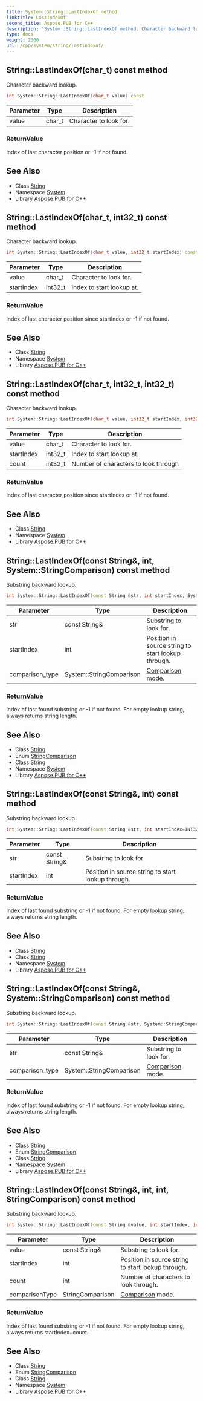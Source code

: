 ```yaml
---
title: System::String::LastIndexOf method
linktitle: LastIndexOf
second_title: Aspose.PUB for C++
description: 'System::String::LastIndexOf method. Character backward lookup in C++.'
type: docs
weight: 2300
url: /cpp/system/string/lastindexof/
---
```

## String::LastIndexOf(char_t) const method


Character backward lookup.

```cpp
int System::String::LastIndexOf(char_t value) const
```


| Parameter | Type | Description |
| --- | --- | --- |
| value | char_t | Character to look for. |

### ReturnValue

Index of last character position or -1 if not found.

## See Also

* Class [String](../)
* Namespace [System](../../)
* Library [Aspose.PUB for C++](../../../)
## String::LastIndexOf(char_t, int32_t) const method


Character backward lookup.

```cpp
int System::String::LastIndexOf(char_t value, int32_t startIndex) const
```


| Parameter | Type | Description |
| --- | --- | --- |
| value | char_t | Character to look for. |
| startIndex | int32_t | Index to start lookup at. |

### ReturnValue

Index of last character position since startIndex or -1 if not found.

## See Also

* Class [String](../)
* Namespace [System](../../)
* Library [Aspose.PUB for C++](../../../)
## String::LastIndexOf(char_t, int32_t, int32_t) const method


Character backward lookup.

```cpp
int System::String::LastIndexOf(char_t value, int32_t startIndex, int32_t count) const
```


| Parameter | Type | Description |
| --- | --- | --- |
| value | char_t | Character to look for. |
| startIndex | int32_t | Index to start lookup at. |
| count | int32_t | Number of characters to look through |

### ReturnValue

Index of last character position since startIndex or -1 if not found.

## See Also

* Class [String](../)
* Namespace [System](../../)
* Library [Aspose.PUB for C++](../../../)
## String::LastIndexOf(const String\&, int, System::StringComparison) const method


Substring backward lookup.

```cpp
int System::String::LastIndexOf(const String &str, int startIndex, System::StringComparison comparison_type) const
```


| Parameter | Type | Description |
| --- | --- | --- |
| str | const String\& | Substring to look for. |
| startIndex | int | Position in source string to start lookup through. |
| comparison_type | System::StringComparison | [Comparison](../../comparison/) mode. |

### ReturnValue

Index of last found substring or -1 if not found. For empty lookup string, always returns string length.

## See Also

* Class [String](../)
* Enum [StringComparison](../../stringcomparison/)
* Class [String](../)
* Namespace [System](../../)
* Library [Aspose.PUB for C++](../../../)
## String::LastIndexOf(const String\&, int) const method


Substring backward lookup.

```cpp
int System::String::LastIndexOf(const String &str, int startIndex=INT32_MAX) const
```


| Parameter | Type | Description |
| --- | --- | --- |
| str | const String\& | Substring to look for. |
| startIndex | int | Position in source string to start lookup through. |

### ReturnValue

Index of last found substring or -1 if not found. For empty lookup string, always returns string length.

## See Also

* Class [String](../)
* Class [String](../)
* Namespace [System](../../)
* Library [Aspose.PUB for C++](../../../)
## String::LastIndexOf(const String\&, System::StringComparison) const method


Substring backward lookup.

```cpp
int System::String::LastIndexOf(const String &str, System::StringComparison comparison_type) const
```


| Parameter | Type | Description |
| --- | --- | --- |
| str | const String\& | Substring to look for. |
| comparison_type | System::StringComparison | [Comparison](../../comparison/) mode. |

### ReturnValue

Index of last found substring or -1 if not found. For empty lookup string, always returns string length.

## See Also

* Class [String](../)
* Enum [StringComparison](../../stringcomparison/)
* Class [String](../)
* Namespace [System](../../)
* Library [Aspose.PUB for C++](../../../)
## String::LastIndexOf(const String\&, int, int, StringComparison) const method


Substring backward lookup.

```cpp
int System::String::LastIndexOf(const String &value, int startIndex, int count, StringComparison comparisonType) const
```


| Parameter | Type | Description |
| --- | --- | --- |
| value | const String\& | Substring to look for. |
| startIndex | int | Position in source string to start lookup through. |
| count | int | Number of characters to look through. |
| comparisonType | StringComparison | [Comparison](../../comparison/) mode. |

### ReturnValue

Index of last found substring or -1 if not found. For empty lookup string, always returns startIndex+count.

## See Also

* Class [String](../)
* Enum [StringComparison](../../stringcomparison/)
* Class [String](../)
* Namespace [System](../../)
* Library [Aspose.PUB for C++](../../../)
